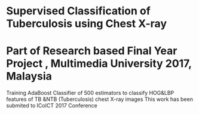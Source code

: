 # Supervised Classification of Tuberculosis using Chest X-ray
# Part of Research based Final Year Project , Multimedia University 2017, Malaysia

Training AdaBoost Classifier of 500 estimators to classify HOG&amp;LBP features of TB &amp;NTB (Tuberculosis) chest X-ray images
This work has been submited to ICoICT 2017 Conference
